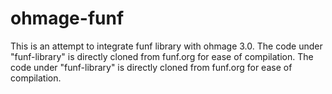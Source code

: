 ohmage-funf
===========

This is an attempt to integrate funf library with ohmage 3.0. The code under "funf-library" is directly cloned from funf.org for ease of compilation. The code under "funf-library" is directly cloned from funf.org for ease of compilation.

